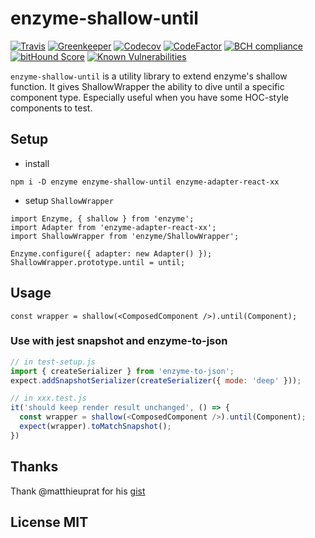 # enzyme-shallow-until

[![Travis][build-badge]][build]
[![Greenkeeper][greenkeeper-badge]][greenkeeper]
[![Codecov][codecov-badge]][codecov]
[![CodeFactor][codefactor-badge]][codefactor]
[![BCH compliance][bettercodehub-badge]][bettercodehub]
[![bitHound Score][bitHound-badge]][bitHound]
[![Known Vulnerabilities][snyk-badge]][snyk]

`enzyme-shallow-until` is a utility library to extend enzyme's shallow function.
It gives ShallowWrapper the ability to dive until a specific component type.
Especially useful when you have some HOC-style components to test.

## Setup
- install

`npm i -D enzyme enzyme-shallow-until enzyme-adapter-react-xx`

- setup `ShallowWrapper`
```
import Enzyme, { shallow } from 'enzyme';
import Adapter from 'enzyme-adapter-react-xx';
import ShallowWrapper from 'enzyme/ShallowWrapper';

Enzyme.configure({ adapter: new Adapter() });
ShallowWrapper.prototype.until = until;
```

## Usage
```
const wrapper = shallow(<ComposedComponent />).until(Component);
```

### Use with jest snapshot and enzyme-to-json
```js
// in test-setup.js
import { createSerializer } from 'enzyme-to-json';
expect.addSnapshotSerializer(createSerializer({ mode: 'deep' }));
```

```js
// in xxx.test.js
it('should keep render result unchanged', () => {
  const wrapper = shallow(<ComposedComponent />).until(Component);
  expect(wrapper).toMatchSnapshot();
})
```

## Thanks

Thank @matthieuprat for his [gist](https://gist.github.com/matthieuprat/5fd37abbd4a4002e6cfe0c73ae54cda8)

## License MIT

[build-badge]: https://travis-ci.org/Stupidism/enzyme-shallow-until.svg?branch=master
[build]: https://travis-ci.org/Stupidism/enzyme-shallow-until

[greenkeeper-badge]: https://badges.greenkeeper.io/stupidism/enzyme-shallow-until.svg
[greenkeeper]: https://greenkeeper.io/

[codecov-badge]: https://codecov.io/gh/Stupidism/enzyme-shallow-until/branch/master/graph/badge.svg
[codecov]: https://codecov.io/gh/Stupidism/enzyme-shallow-until

[codefactor-badge]: https://www.codefactor.io/repository/github/storybooks/storybook/badge
[codefactor]: https://www.codefactor.io/repository/github/Stupidism/enzyme-shallow-until

[bettercodehub-badge]: https://bettercodehub.com/edge/badge/Stupidism/enzyme-shallow-until?branch=master
[bettercodehub]: https://bettercodehub.com/

[bitHound-badge]: https://www.bithound.io/github/Stupidism/enzyme-shallow-until/badges/score.svg
[bitHound]: https://www.bithound.io/github/Stupidism/enzyme-shallow-until

[snyk-badge]: https://snyk.io/test/github/stupidism/enzyme-shallow-until/badge.svg
[snyk]: https://snyk.io/test/github/stupidism/enzyme-shallow-until
